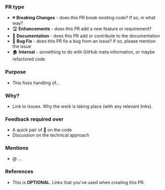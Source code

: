 ### PR type
- 💔 **Breaking Changes** - does this PR break existing code? If so, in what way?
- 🏆 **Enhancements** - does this PR add a new feature or requirement?
- 📜 **Documentation** - does this PR add or contribute to the documentation
- 🐛 **Bug Fix** - does this PR fix a bug from an issue? If so, please mention the issue
- 🏠 **Internal** - something to do with GitHub meta information, or maybe refactored code

### Purpose
- This fixes handling of…

### Why? 
- Link to Issues. Why the work is taking place (with any relevant links). 

### Feedback required over
- A quick pair of :eyes: on the code
- Discussion on the technical approach

### Mentions
- @ ...

### References
- This is **OPTIONAL**. Links that you've used when creating this PR.
